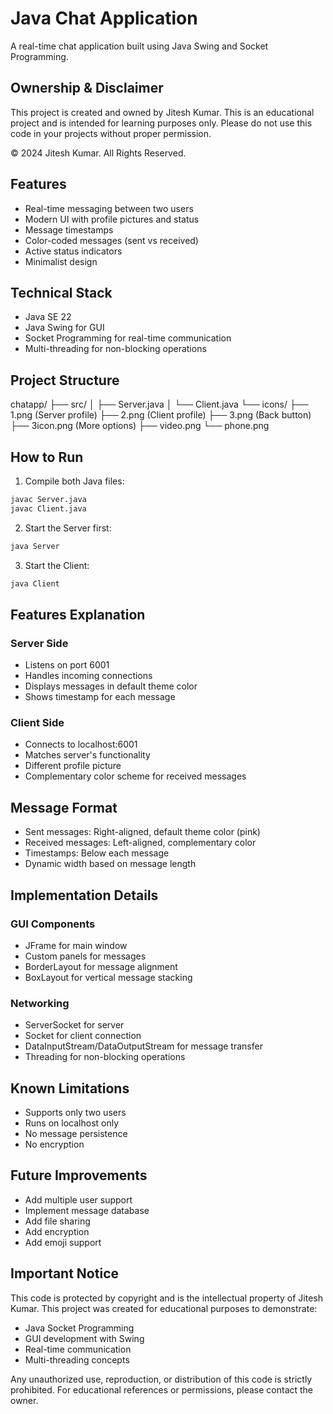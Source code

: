# Java Chat Application

A real-time chat application built using Java Swing and Socket Programming.

## Ownership & Disclaimer
This project is created and owned by Jitesh Kumar.
This is an educational project and is intended for learning purposes only.
Please do not use this code in your projects without proper permission.

© 2024 Jitesh Kumar. All Rights Reserved.

## Features

- Real-time messaging between two users
- Modern UI with profile pictures and status
- Message timestamps
- Color-coded messages (sent vs received)
- Active status indicators
- Minimalist design

## Technical Stack

- Java SE 22
- Java Swing for GUI
- Socket Programming for real-time communication
- Multi-threading for non-blocking operations

## Project Structure 
chatapp/
├── src/
│ ├── Server.java
│ └── Client.java
└── icons/
├── 1.png (Server profile)
├── 2.png (Client profile)
├── 3.png (Back button)
├── 3icon.png (More options)
├── video.png
└── phone.png

## How to Run

1. Compile both Java files:

```bash
javac Server.java
javac Client.java
```

2. Start the Server first:
```bash
java Server
```

3. Start the Client:
```bash
java Client
```

## Features Explanation

### Server Side
- Listens on port 6001
- Handles incoming connections
- Displays messages in default theme color
- Shows timestamp for each message

### Client Side
- Connects to localhost:6001
- Matches server's functionality
- Different profile picture
- Complementary color scheme for received messages

## Message Format
- Sent messages: Right-aligned, default theme color (pink)
- Received messages: Left-aligned, complementary color
- Timestamps: Below each message
- Dynamic width based on message length

## Implementation Details

### GUI Components
- JFrame for main window
- Custom panels for messages
- BorderLayout for message alignment
- BoxLayout for vertical message stacking

### Networking
- ServerSocket for server
- Socket for client connection
- DataInputStream/DataOutputStream for message transfer
- Threading for non-blocking operations

## Known Limitations
- Supports only two users
- Runs on localhost only
- No message persistence
- No encryption

## Future Improvements
- Add multiple user support
- Implement message database
- Add file sharing
- Add encryption
- Add emoji support

## Important Notice
This code is protected by copyright and is the intellectual property of Jitesh Kumar.
This project was created for educational purposes to demonstrate:
- Java Socket Programming
- GUI development with Swing
- Real-time communication
- Multi-threading concepts

Any unauthorized use, reproduction, or distribution of this code is strictly prohibited.
For educational references or permissions, please contact the owner.

